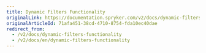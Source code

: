 ```yaml
---
title: Dynamic Filters Functionality
originalLink: https://documentation.spryker.com/v2/docs/dynamic-filters-functionality
originalArticleId: 71afa451-38cd-4710-8754-fda10ec40dae
redirect_from:
  - /v2/docs/dynamic-filters-functionality
  - /v2/docs/en/dynamic-filters-functionality
---
```



